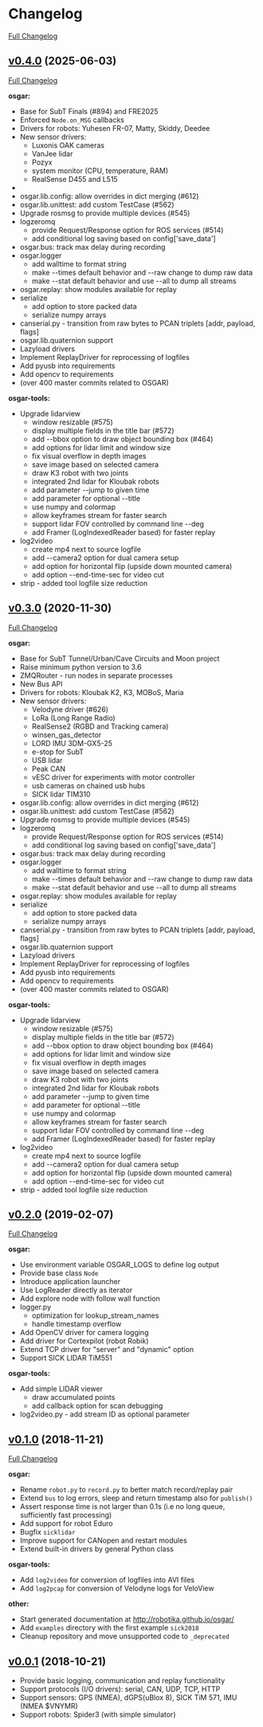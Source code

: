 # Changelog

[Full Changelog](https://github.com/robotika/osgar/compare/v0.4.0...master)

## [v0.4.0](https://github.com/robotika/osgar/tree/v0.4.0) (2025-06-03)
[Full Changelog](https://github.com/robotika/osgar/compare/v0.3.0...v0.4.0)

**osgar:**
- Base for SubT Finals (#894) and FRE2025
- Enforced `Node.on_MSG` callbacks
- Drivers for robots: Yuhesen FR-07, Matty, Skiddy, Deedee
- New sensor drivers:
   - Luxonis OAK cameras
   - VanJee lidar
   - Pozyx
   - system monitor (CPU, temperature, RAM)
   - RealSense D455 and L515
- 
- osgar.lib.config: allow overrides in dict merging (#612) 
- osgar.lib.unittest: add custom TestCase (#562) 
- Upgrade rosmsg to provide multiple devices (#545) 
- logzeromq 
   - provide Request/Response option for ROS services (#514)
   - add conditional log saving based on config['save_data']
- osgar.bus: track max delay during recording
- osgar.logger
   - add walltime to format string
   - make --times default behavior and --raw change to dump raw data
   - make --stat default behavior and use --all to dump all streams  
- osgar.replay: show modules available for replay
- serialize
   - add option to store packed data
   - serialize numpy arrays
- canserial.py - transition from raw bytes to PCAN triplets [addr, payload, flags]
- osgar.lib.quaternion support
- Lazyload drivers
- Implement ReplayDriver for reprocessing of logfiles
- Add pyusb into requirements
- Add opencv to requirements
- (over 400 master commits related to OSGAR)

**osgar-tools:**
- Upgrade lidarview
  - window resizable (#575)
  - display multiple fields in the title bar (#572)
  - add --bbox option to draw object bounding box (#464)
  - add options for lidar limit and window size
  - fix visual overflow in depth images
  - save image based on selected camera
  - draw K3 robot with two joints 
  - integrated 2nd lidar for Kloubak robots
  - add parameter --jump to given time
  - add parameter for optional --title
  - use numpy and colormap
  - allow keyframes stream for faster search
  - support lidar FOV controlled by command line --deg
  - add Framer (LogIndexedReader based) for faster replay
- log2video
  - create mp4 next to source logfile 
  - add --camera2 option for dual camera setup
  - add option for horizontal flip (upside down mounted camera)
  - add option --end-time-sec for video cut
- strip - added tool logfile size reduction


## [v0.3.0](https://github.com/robotika/osgar/tree/v0.3.0) (2020-11-30)
[Full Changelog](https://github.com/robotika/osgar/compare/v0.2.0...v0.3.0)

**osgar:**
- Base for SubT Tunnel/Urban/Cave Circuits and Moon project
- Raise minimum python version to 3.6
- ZMQRouter - run nodes in separate processes
- New Bus API
- Drivers for robots: Kloubak K2, K3, MOBoS, Maria
- New sensor drivers:
   - Velodyne driver (#626)
   - LoRa (Long Range Radio)
   - RealSense2 (RGBD and Tracking camera)
   - winsen_gas_detector
   - LORD IMU 3DM-GX5-25
   - e-stop for SubT
   - USB lidar
   - Peak CAN
   - vESC driver for experiments with motor controller
   - usb cameras on chained usb hubs
   - SICK lidar TIM310
- osgar.lib.config: allow overrides in dict merging (#612) 
- osgar.lib.unittest: add custom TestCase (#562) 
- Upgrade rosmsg to provide multiple devices (#545) 
- logzeromq 
   - provide Request/Response option for ROS services (#514)
   - add conditional log saving based on config['save_data']
- osgar.bus: track max delay during recording
- osgar.logger
   - add walltime to format string
   - make --times default behavior and --raw change to dump raw data
   - make --stat default behavior and use --all to dump all streams  
- osgar.replay: show modules available for replay
- serialize
   - add option to store packed data
   - serialize numpy arrays
- canserial.py - transition from raw bytes to PCAN triplets [addr, payload, flags]
- osgar.lib.quaternion support
- Lazyload drivers
- Implement ReplayDriver for reprocessing of logfiles
- Add pyusb into requirements
- Add opencv to requirements
- (over 400 master commits related to OSGAR)

**osgar-tools:**
- Upgrade lidarview
  - window resizable (#575)
  - display multiple fields in the title bar (#572)
  - add --bbox option to draw object bounding box (#464)
  - add options for lidar limit and window size
  - fix visual overflow in depth images
  - save image based on selected camera
  - draw K3 robot with two joints 
  - integrated 2nd lidar for Kloubak robots
  - add parameter --jump to given time
  - add parameter for optional --title
  - use numpy and colormap
  - allow keyframes stream for faster search
  - support lidar FOV controlled by command line --deg
  - add Framer (LogIndexedReader based) for faster replay
- log2video
  - create mp4 next to source logfile 
  - add --camera2 option for dual camera setup
  - add option for horizontal flip (upside down mounted camera)
  - add option --end-time-sec for video cut
- strip - added tool logfile size reduction

## [v0.2.0](https://github.com/robotika/osgar/tree/v0.2.0) (2019-02-07)
[Full Changelog](https://github.com/robotika/osgar/compare/v0.1.0...v0.2.0)

**osgar:**
- Use environment variable OSGAR_LOGS to define log output
- Provide base class `Node`
- Introduce application launcher
- Use LogReader directly as iterator
- Add explore node with follow wall function
- logger.py
  - optimization for lookup_stream_names
  - handle timestamp overflow
- Add OpenCV driver for camera logging
- Add driver for Cortexpilot (robot Robik)
- Extend TCP driver for "server" and "dynamic" option
- Support SICK LIDAR TiM551

**osgar-tools:**
- Add simple LIDAR viewer
  - draw accumulated points
  - add callback option for scan debugging
- log2video.py - add stream ID as optional parameter


## [v0.1.0](https://github.com/robotika/osgar/tree/v0.1.0) (2018-11-21)
[Full Changelog](https://github.com/robotika/osgar/compare/v0.0.1...v0.1.0)

**osgar:**
- Rename `robot.py` to `record.py` to better match record/replay pair
- Extend `bus` to log errors, sleep and return timestamp also for `publish()`
- Assert response time is not larger than 0.1s (i.e no long queue, sufficiently fast processing)
- Add support for robot Eduro
- Bugfix `sicklidar`
- Improve support for CANopen and restart modules
- Extend built-in drivers by general Python class

**osgar-tools:**
- Add `log2video` for conversion of logfiles into AVI files
- Add `log2pcap` for conversion of Velodyne logs for VeloView

**other:**
- Start generated documentation at http://robotika.github.io/osgar/
- Add `examples` directory with the first example `sick2018`
- Cleanup repository and move unsupported code to `_deprecated`


## [v0.0.1](https://github.com/robotika/osgar/tree/v0.0.1) (2018-10-21)

- Provide basic logging, communication and replay functionality
- Support protocols (I/O drivers): serial, CAN, UDP, TCP, HTTP
- Support sensors: GPS (NMEA), dGPS(uBlox 8), SICK TiM 571, IMU (NMEA $VNYMR)
- Support robots: Spider3 (with simple simulator)

